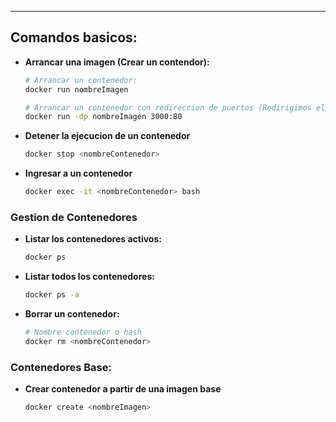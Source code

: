 
---
## Comandos basicos:
- **Arrancar una imagen (Crear un contendor):**
	```sh
	# Arrancar un contenedor:
	docker run nombreImagen
	
	# Arrancar un contenedor con redireccion de puertos (Redirigimos el puerto 80 de la imagen al 3000 de la MH)
	docker run -dp nombreImagen 3000:80
	```
- **Detener la ejecucion de un contenedor**
	```sh
	docker stop <nombreContenedor>
	```

- **Ingresar a un contenedor**
	```sh
	docker exec -it <nombreContenedor> bash
	```





### Gestion de Contenedores

- **Listar los contenedores activos:**
	```sh
	docker ps
	```
 - **Listar todos los contenedores:**
	```sh
	docker ps -a
	```
	
 - **Borrar un contenedor:**
	```sh
	# Nombre contenedor o hash
	docker rm <nombreContenedor> 
	```




### Contenedores Base:
- **Crear contenedor a partir de una imagen base**
	```sh
	docker create <nombreImagen>
	```
